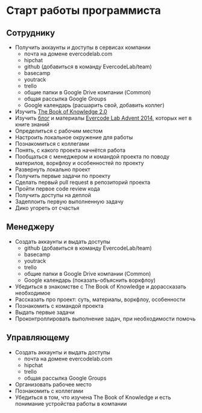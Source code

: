 # Старт работы программиста

## Сотруднику

* Получить аккаунты и доступы в сервисах компании
    * почта на домене evercodelab.com
    * hipchat
    * github (добавиться в команду EvercodeLab/team)
    * basecamp
    * youtrack
    * trello
    * общие папки в Google Drive компании (Common)
    * общая рассылка Google Groups
    * Google календарь (расшарить свой, добавить коллег)
* Изучить [The Book of Knowledge 2.0](https://github.com/EvercodeLab/thebookofknowledge)
* Изучить [блог](http://blog.evercodelab.com) и материалы [Evercode Lab Advent 2014](http://blog.evercodelab.com/evercode-lab-advent-announcement), которых нет в книге знаний
* Определиться с рабочим местом
* Настроить локальное окружение для работы
* Познакомиться с коллегами
* Понять, с какого проекта начнётся работа
* Пообщаться с менеджером и командой проекта по поводу материлов, воркфлоу и особенностей по проекту
* Развернуть локально проект
* Получить первые задачи по проекту
* Сделать первый pull request в репозиторий проекта
* Пройти первое code review кода
* Получить доступы на деплой
* Задеплоить первую выполненную задачу
* Дико угореть от счастья

## Менеджеру

* Создать аккаунты и выдать доступы
    * github (добавиться в команду EvercodeLab/team)
    * basecamp
    * youtrack
    * trello
    * общие папки в Google Drive компании (Common)
    * Google календарь (показать-объяснить воркфлоу)
* Убедиться в знакомстве с The Book of Knowledge и дорассказать необходимое
* Рассказать про проект: суть, материалы, воркфлоу, особенности
* Познакомить с командой проекта
* Выдать первые задачи
* Проконтроллировать выполнение задач, при необходимости помочь

## Управляющему

* Создать аккаунты и выдать доступы
    * почта на домене evercodelab.com
    * hipchat
    * trello
    * общая рассылка Google Groups
* Организовать рабочее место
* Познакомить с коллегами
* Убедиться в том, что изучена The Book of Knowledge и есть понимание устройства работы в компании
